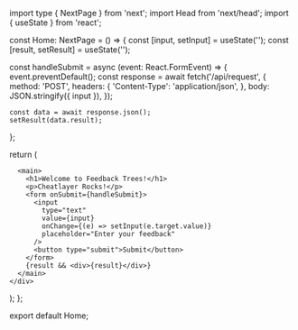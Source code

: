 
import type { NextPage } from 'next';
import Head from 'next/head';
import { useState } from 'react';

const Home: NextPage = () => {
  const [input, setInput] = useState<string>('');
  const [result, setResult] = useState<string>('');

  const handleSubmit = async (event: React.FormEvent) => {
    event.preventDefault();
    const response = await fetch('/api/request', {
      method: 'POST',
      headers: {
        'Content-Type': 'application/json',
      },
      body: JSON.stringify({ input }),
    });

    const data = await response.json();
    setResult(data.result);
  };

  return (
    <div>
      <Head>
        <title>Create Next App</title>
        <meta name="description" content="Generated by create next app" />
        <link rel="icon" href="/favicon.ico" />
      </Head>

      <main>
        <h1>Welcome to Feedback Trees!</h1>
        <p>Cheatlayer Rocks!</p>
        <form onSubmit={handleSubmit}>
          <input
            type="text"
            value={input}
            onChange={(e) => setInput(e.target.value)}
            placeholder="Enter your feedback"
          />
          <button type="submit">Submit</button>
        </form>
        {result && <div>{result}</div>}
      </main>
    </div>
  );
};

export default Home;
